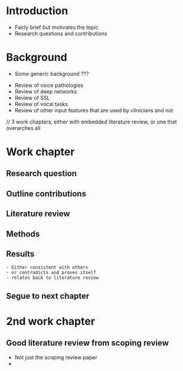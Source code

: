 # Introduction

- Fairly brief but motivates the topic
- Research questions and contributions

# Background

- Some generic background ???

* Review of voice pathologies
* Review of deep networks
* Review of SSL
* Review of vocal tasks
* Review of other input features that are used by clinicians and not

// 3 work chapters, either with embedded literature review, or one that overarches all

# Work chapter

## Research question

## Outline contributions

## Literature review

## Methods

## Results

    - Either consistent with others
    - or contradicts and proves itself
    - relates back to literature review

## Segue to next chapter

# 2nd work chapter

## Good literature review from scoping review

- Not just the scoping review paper
-
